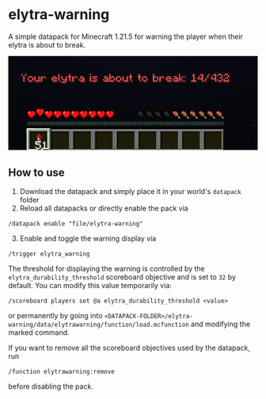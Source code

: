 # elytra-warning

A simple datapack for Minecraft 1.21.5 for warning the player when their elytra is about to break.

![](screenshot.png)

## How to use

1. Download the datapack and simply place it in your world's `datapack` folder
2. Reload all datapacks or directly enable the pack via 
``` mcfunction
/datapack enable "file/elytra-warning"
```
3. Enable and toggle the warning display via
``` mcfunction
/trigger elytra_warning
```
The threshold for displaying the warning is controlled by the `elytra_durability_threshold` scoreboard objective and is set to `32` by default.
You can modify this value temporarily via:
``` mcfunction
/scoreboard players set @a elytra_durability_threshold <value>
```
or permanently by going into `<DATAPACK-FOLDER>/elytra-warning/data/elytrawarning/function/load.mcfunction` and modifying the marked command.

If you want to remove all the scoreboard objectives used by the datapack, run
``` mcfunction
/function elytrawarning:remove
```
before disabling the pack.
